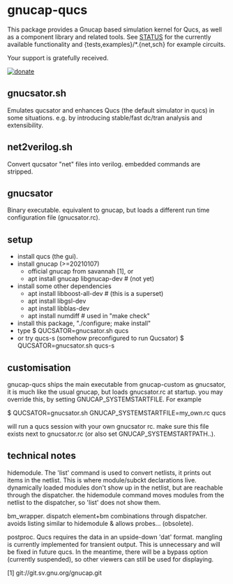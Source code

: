 # gnucap-qucs

This package provides a Gnucap based simulation kernel for Qucs, as well as a
component library and related tools.
See [STATUS](STATUS) for the currently available functionality and
{tests,examples}/*.{net,sch} for example circuits.

Your support is gratefully received.

[![donate](https://liberapay.com/assets/widgets/donate.svg "donate through lp")](https://liberapay.com/felixs/donate)

## gnucsator.sh

Emulates qucsator and enhances Qucs (the default simulator in qucs) in some
situations. e.g. by introducing stable/fast dc/tran analysis and extensibility.

## net2verilog.sh

Convert qucsator "net" files into verilog. embedded commands are stripped.

## gnucsator

Binary executable. equivalent to gnucap, but loads a different run time
configuration file (gnucsator.rc).

## setup

- install qucs (the gui).
- install gnucap (>=20210107)
  - official gnucap from savannah [1], or
  - apt install gnucap libgnucap-dev # (not yet)
- install some other dependencies
  - apt install libboost-all-dev # (this is a superset)
  - apt install libgsl-dev
  - apt install libblas-dev
  - apt install numdiff # used in "make check"
- install this package, "./configure; make install"
- type
  $ QUCSATOR=gnucsator.sh qucs
- or try qucs-s (somehow preconfigured to run Qucsator)
  $ QUCSATOR=gnucsator.sh qucs-s

## customisation

gnucap-qucs ships the main executable from gnucap-custom as gnucsator, it is
much like the usual gnucap, but loads gnucsator.rc at startup. you may
override this, by setting GNUCAP_SYSTEMSTARTFILE. For example

$ QUCSATOR=gnucsator.sh GNUCAP_SYSTEMSTARTFILE=my_own.rc qucs

will run a qucs session with your own gnucsator rc. make sure this file exists
next to gnucsator.rc (or also set GNUCAP_SYSTEMSTARTPATH..).

## technical notes

hidemodule. The 'list' command is used to convert netlists, it prints
out items in the netlist. This is where module/subckt declarations live.
dynamically loaded modules don't show up in the netlist, but are reachable
through the dispatcher. the hidemodule command moves modules from the netlist
to the dispatcher, so 'list' does not show them.

bm_wrapper. dispatch element+bm combinations through dispatcher. avoids
listing similar to hidemodule & allows probes... (obsolete).

postproc. Qucs requires the data in an upside-down 'dat' format. mangling is
currently implemented for transient output. This is unnecessary and will be
fixed in future qucs. In the meantime, there will be a bypass option
(currently suspended), so other viewers can still be used for displaying.

[1] git://git.sv.gnu.org/gnucap.git
